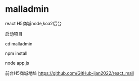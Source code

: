 # malladmin
react H5商城node,koa2后台


启动项目

cd malladmin

npm install

node app.js


前台H5商城地址
https://github.com/GitHub-jian2022/react_mall
